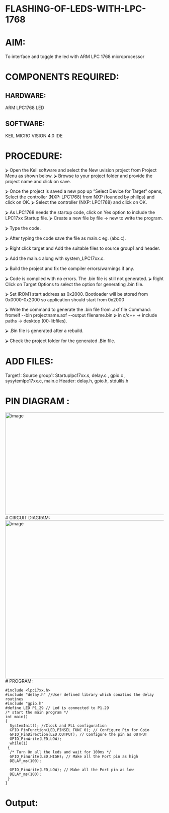 # FLASHING-OF-LEDS-WITH-LPC-1768

# AIM: 
   To interface and toggle the led with ARM LPC 1768 microprocessor           
           
# COMPONENTS REQUIRED:
##  HARDWARE:
ARM LPC1768
LED
## SOFTWARE:
KEIL MICRO VISION 4.0 IDE

# PROCEDURE:
⮚	Open the Keil software and select the New uvision project from Project Menu as shown below.
⮚	Browse to your project folder and provide the project name and click on save.

⮚	Once the project is saved a new pop up “Select Device for Target” opens, Select the controller (NXP: LPC1768) from NXP (founded by philips) and click on OK.
⮚	Select the controller (NXP: LPC1768) and click on OK.

⮚	As LPC1768 needs the startup code, click on Yes option to include the LPC17xx Startup file.
⮚	Create a new file by file → new to write the program.

⮚	Type the code.

⮚	After typing the code save the file as main.c eg. (abc.c).

⮚	Right click target and Add the suitable files to source group1 and header.
 
⮚	Add the main.c along with system_LPC17xx.c.

⮚	Build the project and fix the compiler errors/warnings if any.

⮚	Code is compiled with no errors. The .bin file is still not generated.
⮚	Right Click on Target Options to select the option for generating .bin file.

⮚	Set IROM1 start address as 0x2000. Bootloader will be stored from 0x0000-0x2000 so application should start from 0x2000

⮚	Write	the	command	to	generate	the .bin file	from
.axf file 
Command: fromelf --bin projectname.axf --output filename.bin
⮚	in c/c++ → include paths → desktop (00-libfiles).

⮚	.Bin file is generated after a rebuild.

⮚	Check the project folder for the generated .Bin file.

# ADD FILES:

Target1:
Source group1:
Startuplpc17xx.s, delay.c , gpio.c , sysytemlpc17xx.c, main.c
Header:
delay.h, gpio.h, stdulils.h
 
# PIN DIAGRAM :
 <img width="578" height="325" alt="image" src="https://github.com/user-attachments/assets/845c1ef2-81b0-4627-8a18-2ca4b1241191" />
# CIRCUIT DIAGRAM:
<img width="867" height="501" alt="image" src="https://github.com/user-attachments/assets/19bfa543-1065-4a19-8f8c-2a1e254a9024" />
# PROGRAM:

```
#include <lpc17xx.h> 
#include "delay.h" //User defined library which conatins the delay routines 
#include "gpio.h" 
#define LED P1_29 // Led is connected to P1.29 
/* start the main program */ 
int main() 
{ 
  SystemInit(); //Clock and PLL configuration 
  GPIO_PinFunction(LED,PINSEL_FUNC_0); // Configure Pin for Gpio 
  GPIO_PinDirection(LED,OUTPUT); // Configure the pin as OUTPUT 
  GPIO_PinWrite(LED,LOW); 
  while(1) 
 { 
  /* Turn On all the leds and wait for 100ms */ 
  GPIO_PinWrite(LED,HIGH); // Make all the Port pin as high 
  DELAY_ms(100); 
 
  GPIO_PinWrite(LED,LOW); // Make all the Port pin as low 
  DELAY_ms(100); 
 } 
}
```
# Output:







